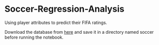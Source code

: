 # Soccer-Regression-Analysis
Using player attributes to predict their FIFA ratings.

Download the database from <a href="https://www.kaggle.com/hugomathien/soccer">here</a> and save it in a directory named soccer before running the notebook.
